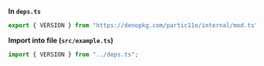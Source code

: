 **In `deps.ts`**

```ts
export { VERSION } from "https://denopkg.com/partic11e/internal/mod.ts";
```

**Import into file (`src/example.ts`)**

```ts
import { VERSION } from "../deps.ts";
```

